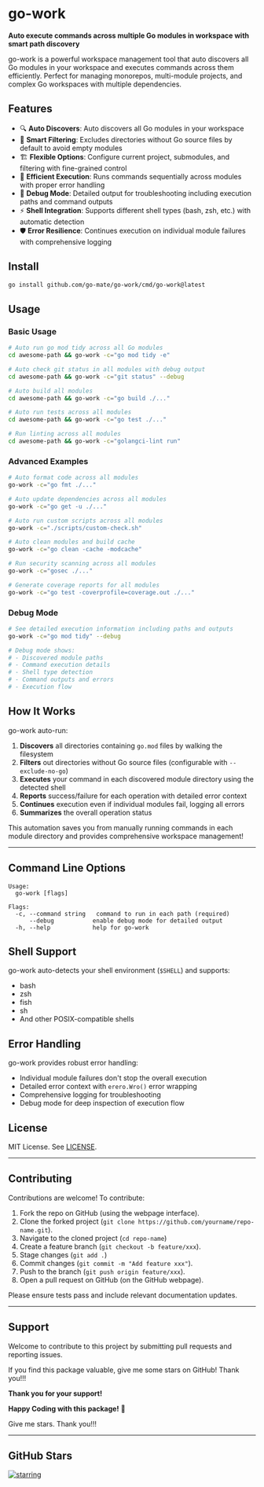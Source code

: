 # go-work

**Auto execute commands across multiple Go modules in workspace with smart path discovery**

go-work is a powerful workspace management tool that auto discovers all Go modules in your workspace and executes commands across them efficiently. Perfect for managing monorepos, multi-module projects, and complex Go workspaces with multiple dependencies.

## Features

- 🔍 **Auto Discovers**: Auto discovers all Go modules in your workspace
- 🎯 **Smart Filtering**: Excludes directories without Go source files by default to avoid empty modules
- 🏗️ **Flexible Options**: Configure current project, submodules, and filtering with fine-grained control
- 🚀 **Efficient Execution**: Runs commands sequentially across modules with proper error handling
- 🐛 **Debug Mode**: Detailed output for troubleshooting including execution paths and command outputs
- ⚡ **Shell Integration**: Supports different shell types (bash, zsh, etc.) with automatic detection
- 🛡️ **Error Resilience**: Continues execution on individual module failures with comprehensive logging

## Install

```bash
go install github.com/go-mate/go-work/cmd/go-work@latest
```

## Usage

### Basic Usage

```bash
# Auto run go mod tidy across all Go modules
cd awesome-path && go-work -c="go mod tidy -e"

# Auto check git status in all modules with debug output
cd awesome-path && go-work -c="git status" --debug

# Auto build all modules
cd awesome-path && go-work -c="go build ./..."

# Auto run tests across all modules
cd awesome-path && go-work -c="go test ./..."

# Run linting across all modules
cd awesome-path && go-work -c="golangci-lint run"
```

### Advanced Examples

```bash
# Auto format code across all modules
go-work -c="go fmt ./..."

# Auto update dependencies across all modules  
go-work -c="go get -u ./..."

# Auto run custom scripts across all modules
go-work -c="./scripts/custom-check.sh"

# Auto clean modules and build cache
go-work -c="go clean -cache -modcache"

# Run security scanning across all modules
go-work -c="gosec ./..."

# Generate coverage reports for all modules
go-work -c="go test -coverprofile=coverage.out ./..."
```

### Debug Mode

```bash
# See detailed execution information including paths and outputs
go-work -c="go mod tidy" --debug

# Debug mode shows:
# - Discovered module paths
# - Command execution details
# - Shell type detection
# - Command outputs and errors
# - Execution flow
```

## How It Works

go-work auto-run:

1. **Discovers** all directories containing `go.mod` files by walking the filesystem
2. **Filters** out directories without Go source files (configurable with `--exclude-no-go`)
3. **Executes** your command in each discovered module directory using the detected shell
4. **Reports** success/failure for each operation with detailed error context
5. **Continues** execution even if individual modules fail, logging all errors
6. **Summarizes** the overall operation status

This automation saves you from manually running commands in each module directory and provides comprehensive workspace management!

---

## Command Line Options

```
Usage:
  go-work [flags]

Flags:
  -c, --command string   command to run in each path (required)
      --debug           enable debug mode for detailed output
  -h, --help            help for go-work
```

## Shell Support

go-work auto-detects your shell environment (`$SHELL`) and supports:
- bash
- zsh  
- fish
- sh
- And other POSIX-compatible shells

## Error Handling

go-work provides robust error handling:
- Individual module failures don't stop the overall execution
- Detailed error context with `erero.Wro()` error wrapping
- Comprehensive logging for troubleshooting
- Debug mode for deep inspection of execution flow

## License

MIT License. See [LICENSE](LICENSE).

---

## Contributing

Contributions are welcome! To contribute:

1. Fork the repo on GitHub (using the webpage interface).
2. Clone the forked project (`git clone https://github.com/yourname/repo-name.git`).
3. Navigate to the cloned project (`cd repo-name`)
4. Create a feature branch (`git checkout -b feature/xxx`).
5. Stage changes (`git add .`)
6. Commit changes (`git commit -m "Add feature xxx"`).
7. Push to the branch (`git push origin feature/xxx`).
8. Open a pull request on GitHub (on the GitHub webpage).

Please ensure tests pass and include relevant documentation updates.

---

## Support

Welcome to contribute to this project by submitting pull requests and reporting issues.

If you find this package valuable, give me some stars on GitHub! Thank you!!!

**Thank you for your support!**

**Happy Coding with this package!** 🎉

Give me stars. Thank you!!!

---

## GitHub Stars

[![starring](https://starchart.cc/go-mate/go-work.svg?variant=adaptive)](https://starchart.cc/go-mate/go-work)
